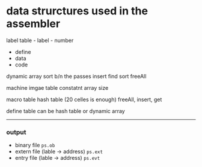 # data strurctures used in the assembler 

label table - label - number
- define
- data
- code 

dynamic array
	sort b/n the passes 
		insert find sort freeAll

machine imgae table
	constatnt array size

macro table 
	hash table (20 celles is enough) 
		freeAll, 	insert, get 

define table
	can be hash table or dynamic array 

___
### output 

- binary file `ps.ob`
- extern file (lable -> address) `ps.ext`
- entry file (lable -> address) `ps.evt`


